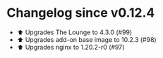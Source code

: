 # Changelog since v0.12.4
- ⬆️ Upgrades The Lounge to 4.3.0 (#99) 
- ⬆️ Upgrades add-on base image to 10.2.3 (#98) 
- ⬆️ Upgrades nginx to 1.20.2-r0 (#97) 

